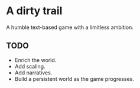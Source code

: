 # A dirty trail

A humble text-based game with a limitless ambition.

## TODO

-   Enrich the world.
-   Add scaling.
-   Add narratives.
-   Build a persistent world as the game progresses.
